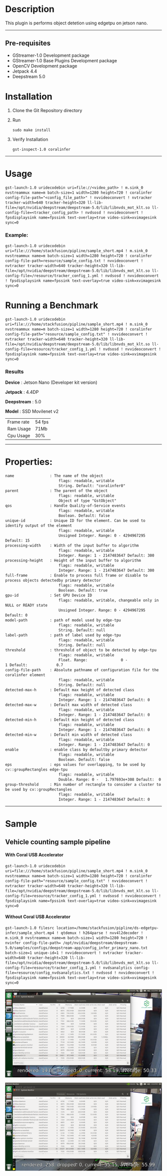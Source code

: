 # Description

This plugin is performs object detetion using edgetpu on jetson nano.

--------------------------------------------------------------------------------
## Pre-requisites
- GStreamer-1.0 Development package
- GStreamer-1.0 Base Plugins Development package
- OpenCV Development package
- Jetpack 4.4
- Deepstream 5.0

# Installation
1. Clone the Git Repository directory
2. Run

    ```sudo make install```

3. Verify Installation

    ``` gst-inspect-1.0 coralinfer ```

--------------------------------------------------------------------------------
# Usage
    gst-launch-1.0 uridecodebin uri=file://<video_path> ! m.sink_0 nvstreammux name=m batch-size=1 width=1280 height=720 ! coralinfer config-file-path="<config_file_path>" ! nvvideoconvert ! nvtracker tracker-width=640 tracker-height=320 ll-lib-file=/opt/nvidia/deepstream/deepstream-5.0/lib/libnvds_mot_klt.so ll-config-file=<tracker_config_path> ! nvdsosd ! nvvideoconvert ! fpsdisplaysink name=fpssink text-overlay=true video-sink=xvimagesink sync=0

### Example:

    gst-launch-1.0 uridecodebin uri=file:///home/stackfusion/pipline/sample_short.mp4 ! m.sink_0 nvstreammux name=m batch-size=1 width=1280 height=720 ! coralinfer config-file-path=resource/sample_config.txt ! nvvideoconvert ! nvtracker tracker-width=640 tracker-height=320 ll-lib-file=/opt/nvidia/deepstream/deepstream-5.0/lib/libnvds_mot_klt.so ll-config-file=/resource/tracker_config_1.yml ! nvdsosd ! nvvideoconvert ! fpsdisplaysink name=fpssink text-overlay=true video-sink=xvimagesink sync=0

# Running a Benchmark

    gst-launch-1.0 uridecodebin uri=file:///home/stackfusion/pipline/sample_short.mp4 ! m.sink_0 nvstreammux name=m batch-size=1 width=1280 height=720 ! coralinfer config-file-path="resource/sample_config.txt" ! nvvideoconvert ! nvtracker tracker-width=640 tracker-height=320 ll-lib-file=/opt/nvidia/deepstream/deepstream-5.0/lib/libnvds_mot_klt.so ll-config-file=resource/tracker_config_1.yml ! nvdsosd ! nvvideoconvert ! fpsdisplaysink name=fpssink text-overlay=true video-sink=xvimagesink sync=0

### Results

**Device** : Jetson Nano (Developer kit version)

**Jetpack** : 4.4DP

**Deepstream** : 5.0

**Model** : SSD Movilenet v2

|            |        |
|------------|--------|
| Frame rate | 54 fps |
| Ram Usage  | 71Mb |
| Cpu Usage  |  30% |

--------------------------------------------------------------------------------
# Properties:

    name                : The name of the object
                            flags: readable, writable
                            String. Default: "coralinfer0"
    parent              : The parent of the object
                            flags: readable, writable
                            Object of type "GstObject"
    qos                 : Handle Quality-of-Service events
                            flags: readable, writable
                            Boolean. Default: false
    unique-id           : Unique ID for the element. Can be used to identify output of the element
                            flags: readable, writable
                            Unsigned Integer. Range: 0 - 4294967295 Default: 15
    processing-width    : Width of the input buffer to algorithm
                            flags: readable, writable
                            Integer. Range: 1 - 2147483647 Default: 300
    processing-height   : Height of the input buffer to algorithm
                            flags: readable, writable
                            Integer. Range: 1 - 2147483647 Default: 300
    full-frame          : Enable to process full frame or disable to process objects detectedby primary detector
                            flags: readable, writable
                            Boolean. Default: true
    gpu-id              : Set GPU Device ID
                            flags: readable, writable, changeable only in NULL or READY state
                            Unsigned Integer. Range: 0 - 4294967295 Default: 0
    model-path          : path of model used by edge-tpu
                            flags: readable, writable
                            String. Default: null
    label-path          : path of label used by edge-tpu
                            flags: readable, writable
                            String. Default: null
    threshold           : threshold of object to be detected by edge-tpu
                            flags: readable, writable
                            Float. Range:               0 -               1 Default:             0.7
    config-file-path    : Absolute pathname of configuration file for the coralinfer element
                            flags: readable, writable
                            String. Default: null
    detected-max-h      : Default max height of detected class
                            flags: readable, writable
                            Integer. Range: 1 - 2147483647 Default: 0
    detected-max-w      : Default max width of detected class
                            flags: readable, writable
                            Integer. Range: 1 - 2147483647 Default: 0
    detected-min-h      : Default min height of detected class
                            flags: readable, writable
                            Integer. Range: 1 - 2147483647 Default: 0
    detected-min-w      : Default min width of detected class
                            flags: readable, writable
                            Integer. Range: 1 - 2147483647 Default: 0
    enable              : enable class by defaultby primary detector
                            flags: readable, writable
                            Boolean. Default: false
    eps                 : eps values for overlapping, to be used by cv::groupRectangles edge-tpu
                            flags: readable, writable
                            Double. Range: 0 -   1.797693e+308 Default:  0
    group-threshold     : Min number of rectangle to consider a cluster to be used by cv::groupRectangles
                            flags: readable, writable
                            Integer. Range: 1 - 2147483647 Default: 0

--------------------------------------------------------------------------------

# Sample

## Vehicle counting sample pipeline

#### With Coral USB Accelerator

    gst-launch-1.0 uridecodebin uri=file:///home/stackfusion/pipline/sample_short.mp4 ! m.sink_0 nvstreammux name=m batch-size=1 width=1280 height=720 ! coralinfer config-file-path="resource/sample_config.txt" ! nvvideoconvert ! nvtracker tracker-width=640 tracker-height=320 ll-lib-file=/opt/nvidia/deepstream/deepstream-5.0/lib/libnvds_mot_klt.so ll-config-file=resource/tracker_config_1.yml ! nvdsosd ! nvvideoconvert ! fpsdisplaysink name=fpssink text-overlay=true video-sink=xvimagesink sync=0

#### Without Coral USB Accelerator
    gst-launch-1.0 filesrc location=/home/stackfusion/pipline/ds-edgetpu-infer/sample_short.mp4 ! qtdemux ! h264parse ! nvv4l2decoder ! m.sink_0 nvstreammux name=m batch-size=1 width=1280 height=720 ! nvinfer config-file-path= /opt/nvidia/deepstream/deepstream-5.0/samples/configs/deepstream-app/config_infer_primary_nano.txt batch-size=1 unique-id=1 ! nvvideoconvert ! nvtracker tracker-width=640 tracker-height=320 ll-lib-file=/opt/nvidia/deepstream/deepstream-5.0/lib/libnvds_mot_klt.so ll-config-file=resource/tracker_config_1.yml ! nvdsanalytics config-file=resource/config_nvdsanalytics.txt ! nvdsosd ! nvvideoconvert ! fpsdisplaysink name=fpssink text-overlay=true video-sink=xvimagesink sync=0

![MemoryUsageWithCoralPlugin](MemoryUsageWithCoralPlugin.png)


![MemoryUsageWithoutCoralPlugin](MemoryUsageWithoutCoralPlugin.png)